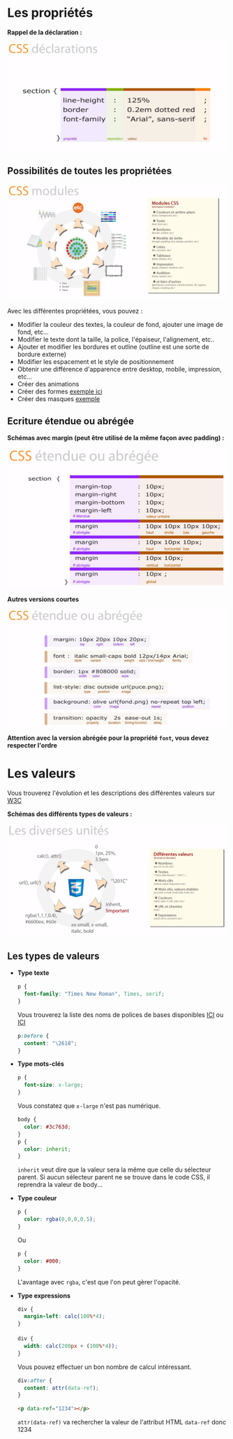 # Les propriétés

**Rappel de la déclaration :**

![rappel](img/declaration.png)


## Possibilités de toutes les propriétées

![liste](img/listing.png)

Avec les différentes propriétées, vous pouvez :

- Modifier la couleur des textes, la couleur de fond, ajouter une image de fond, etc...
- Modifier le texte dont la taille, la police, l'épaiseur, l'alignement, etc..
- Ajouter et modifier les bordures et outline (outline est une sorte de bordure externe)
- Modifier les espacement et le style de positionnement
- Obtenir une différence d'apparence entre desktop, mobile, impression, etc...
- Créer des animations
- Créer des formes [exemple ici](https://css-tricks.com/examples/ShapesOfCSS/)
- Créer des masques [exemple](https://css-tricks.com/clipping-masking-css/)



## Ecriture étendue ou abrégée

**Schémas avec margin (peut être utilisé de la même façon avec padding) :**


![liste](img/margin-1.png)


**Autres versions courtes**


![liste](img/courtes.png)


**Attention avec la version abrégée pour la propriété ``font``, vous devez respecter l'ordre**


# Les valeurs

Vous trouverez l'évolution et les descriptions des différentes valeurs sur [W3C](https://www.w3.org/TR/css-values-3/)

**Schémas des différents types de valeurs :**

![valeur](img/valeurs.png)

## Les types de valeurs

- **Type texte**

    ```css
    p {
      font-family: "Times New Roman", Times, serif;
    }
    ```
    
    Vous trouverez la liste des noms de polices de bases disponibles [ICI](https://www.w3schools.com/cssref/css_websafe_fonts.asp) ou [ICI](https://www.w3.org/Style/Examples/007/fonts.fr.html)

    ```css
    p:before {
      content: "\2618";
    }
    ```
        
- **Type mots-clés**

    ```css
    p {
      font-size: x-large;
    }
    ```
    
    Vous constatez que ``x-large`` n'est pas numérique.
    
    ```css
    body {
      color: #3c763d;
    }
    p {
      color: inherit;
    }
    ```
    
    ``inherit`` veut dire que la valeur sera la même que celle du sélecteur parent. 
    Si aucun sélecteur parent ne se trouve dans le code CSS, il reprendra la valeur de body...


- **Type couleur**

    ```css
    p {
      color: rgba(0,0,0,0.5);
    }
    ```
    
    Ou
    
    ```css
    p {
      color: #000;
    }
    ```
    
    L'avantage avec ``rgba``, c'est que l'on peut gèrer l'opacité.


- **Type expressions**

    ```css
    div {
      margin-left: calc(100%*4);
    }
      
    div {
      width: calc(200px + (100%*4));
    }
    ```
    
    Vous pouvez effectuer un bon nombre de calcul intéressant.
    
    ```css
    div:after {
      content: attr(data-ref);
    }
    ```
    
    ```html
    <p data-ref="1234"></p>
    ```
    
    ``attr(data-ref)`` va rechercher la valeur de l'attribut HTML ``data-ref`` donc 1234
    
    
    
    
    
    
    